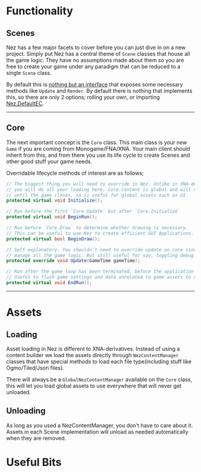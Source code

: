 <h1 class="text-center">Functionality</h1>

## Scenes

Nez has a few major facets to cover before you can just dive in on a new project. Simply put
Nez has a central theme of `Scene` classes that house all the game logic. They have no
assumptions made about them so you are free to create your game under any paradigm that can
be reduced to a single `Scene` class.

By default this is [nothing but an interface](https://github.com/JonSnowbd/Nez/blob/py-2.0/Nez.Portable/IScene.cs)
that exposes some necessary methods like `Update` and `Render`. By default there is nothing
that implements this, so there are only 2 options; rolling your own, or importing [Nez.DefaultEC](/overview/nez-defaultec).

----

## Core

The next important concept is the `Core` class. This main class is your new `Game` if you
are coming from Monogame/FNA/XNA. Your main client should inherit from this, and from there
you use its life cycle to create Scenes and other good stuff your game needs.

Overridable lifecycle methods of interest are as follows;

```csharp
// The biggest thing you will need to override in Nez. Unlike in XNA-derivatives
// you will do all your loading here. Core.Content is global and will not be unloaded
// until the game closes, so is useful for global assets such as UI.
protected virtual void Initialize();

// Run before the first `Core.Update` but after `Core.Initialize`
protected virtual void BeginRun();

// Run before `Core.Draw` to determine whether drawing is necessary.
// This can be useful to use Nez to create efficient GUI Applications.
protected virtual bool BeginDraw();

// Self explanatory. You shouldn't need to override update on core since `Scene` classes
// manage all the game logic. But still useful for say, toggling debug rendering globally.
protected override void Update(GameTime gameTime);

// Run after the game loop has been terminated, before the application closes.
// Useful to flush game settings and data unrelated to game assets to disk.
protected virtual void EndRun();
```

----

<h1 class="text-center">Assets</h1>

## Loading

Asset loading in Nez is different to XNA-derivatives. Instead of using a content builder
we load the assets directly through `NezContentManager` classes that have special methods
to load each file type(including stuff like Ogmo/Tiled/Json files).

There will always be a `GlobalNezContentManager` available on the `Core` class, this
will let you load global assets to use everywhere that will never get unloaded.

## Unloading

As long as you used a NezContentManager, you don't have to care about it. Assets
in each Scene implementation will unload as needed automatically when they are removed.

<h1 class="text-center">Useful Bits</h1>